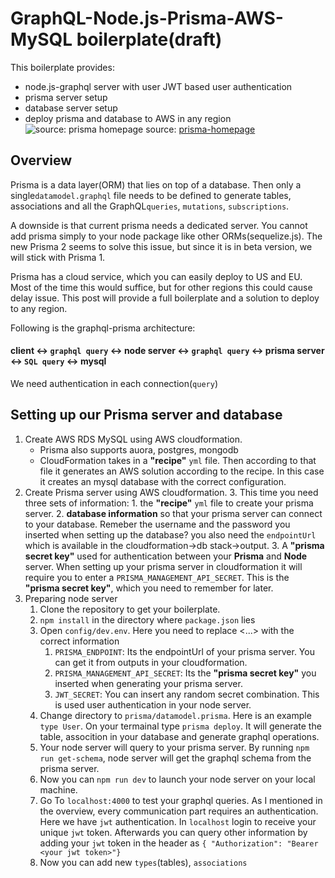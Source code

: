 # GraphQL-Node.js-Prisma-AWS-MySQL boilerplate(draft)

This boilerplate provides:
 - node.js-graphql server with user JWT based user authentication
 - prisma server setup
 - database server setup
 - deploy prisma and database to AWS in any region
![source: prisma homepage](https://cdn-images-1.medium.com/max/2000/1*p17uapNIac8Grmm8r7wp6Q.png)
source: [prisma-homepage](https://www.prisma.io/tutorials/deploy-prisma-to-aws-fargate-ct14)

## Overview
Prisma is a data layer(ORM) that lies on top of a database. 
Then only a single`datamodel.graphql` file needs to be defined to generate tables, associations and all the  GraphQL`queries`, `mutations`, `subscriptions`. 

A downside is that current prisma needs a dedicated server. You cannot add prisma simply to your node package like other ORMs(sequelize.js). The new Prisma 2 seems to solve this issue, but since it is in beta version, we will stick with Prisma 1.

Prisma has a cloud service, which you can easily deploy to US and EU. Most of the time this would suffice, but for other regions this could cause delay issue. This post will provide a full boilerplate and a solution to deploy to any region.

Following is the graphql-prisma architecture:
#### client <-> `graphql query` <-> node server <-> `graphql query` <-> prisma server <-> `SQL query` <-> mysql
We need authentication in each connection(`query`)
## Setting up our Prisma server and database
1. Create AWS RDS MySQL using AWS cloudformation.
    * Prisma also supports auora, postgres, mongodb
    * CloudFormation takes in a **"recipe"** `yml` file. Then according to that file it generates an AWS solution according to the recipe. In this case it creates an mysql database with the correct configuration.
2. Create Prisma server using AWS cloudformation.
	3. This time you need three sets of information:
		1. the **"recipe"** `yml` file to create your prisma server. 
		2. **database information** so that your prisma server can connect to your database. Remeber the username and the password you inserted when setting up the database? you also need the `endpointUrl` which is available in the cloudformation->db stack->output.
		3. A **"prisma secret key"** used for authentication between your **Prisma** and **Node** server. When setting up your prisma server in cloudformation it will require you to enter a `PRISMA_MANAGEMENT_API_SECRET`. This is the **"prisma secret key"**, which you need to remember for later. 
3. Preparing node server
	1. Clone the repository to get your boilerplate.
	2. `npm install` in the directory where `package.json` lies
	3. Open `config/dev.env`. Here you need to replace <...> with the correct information
		1. `PRISMA_ENDPOINT`: Its the endpointUrl of your prisma server. You can get it from outputs in your cloudformation.
		2. `PRISMA_MANAGEMENT_API_SECRET`: Its the **"prisma secret key"** you inserted when generating your prisma server.
		3. `JWT_SECRET`: You can insert any random secret combination. This is used user authentication in your node server.
	4. Change directory to `prisma/datamodel.prisma`. Here is an example `type User`. On your termainal type `prisma deploy`. It will generate the table, assocition in your database and generate graphql operations.
	5. Your node server will query to your prisma server. By running `npm run get-schema`, node server will get the graphql schema from the prisma server. 
	6. Now you can `npm run dev` to launch your node server on your local machine.
	7. Go To 	`localhost:4000` to test your graphql queries. As I mentioned in the overview, every communication part requires an authentication. Here we have `jwt` authentication. In `localhost` login to receive your unique `jwt` token. Afterwards you can query other information by adding your `jwt` token in the header as `{ "Authorization": "Bearer <your jwt token>"}`
	8. Now you can add new `types`(tables), `associations`

